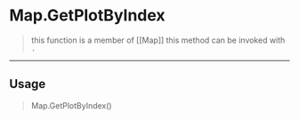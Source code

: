 # Map.GetPlotByIndex
> this function is a member of [[Map]]
> this method can be invoked with `.`
-----
## Usage
> Map.GetPlotByIndex()
